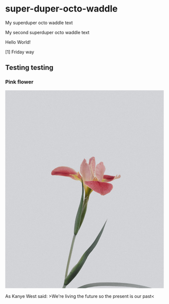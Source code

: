# super-duper-octo-waddle

My superduper octo waddle text

My second superduper octo waddle text

Hello World!

[1] Friday way

## Testing testing


### Pink flower

![image](img/han-chenxu-YdAqiUkUoWA-unsplash.jpg)

As Kanye West said: >We're living the future so the present is our past<
